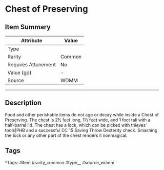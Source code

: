 # Chest of Preserving

## Item Summary

| Attribute            | Value                        |
|----------------------|------------------------------|
| Type                 |   |
| Rarity               | Common             |
| Requires Attunement  | No                |
| Value (gp)           | -    |
| Source               | WDMM |

---

## Description

Food and other perishable items do not age or decay while inside a Chest of Preserving. The chest is 2½ feet long, 1½ feet wide, and 1 foot tall with a half-barrel lid. The chest has a lock, which can be picked with thieves' tools|PHB and a successful DC 15 Saving Throw Dexterity check. Smashing the lock or any other part of the chest renders it nonmagical.

## Tags

^Tags: #item #rarity_common #type__ #source_wdmm